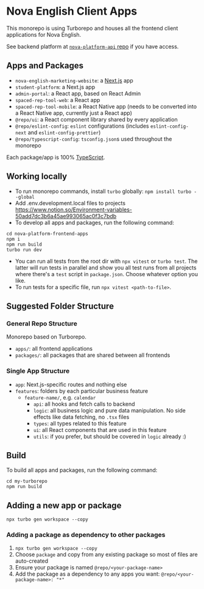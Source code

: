 # Nova English Client Apps

This monorepo is using Turborepo and houses all the frontend client applications for Nova English.

See backend platform at [`nova-platform-api` repo](https://github.com/neo-solutions-global/nova-platform-api) if you have access.

## Apps and Packages

- `nova-english-marketing-website`: a [Next.js](https://nextjs.org/) app
- `student-platform`: a Next.js app
- `admin-portal`: a React app, based on React Admin
- `spaced-rep-tool-web`: a React app
- `spaced-rep-tool-mobile`: a React Native app (needs to be converted into a React Native app, currently just a React app)
- `@repo/ui`: a React component library shared by every application
- `@repo/eslint-config`: `eslint` configurations (includes `eslint-config-next` and `eslint-config-prettier`)
- `@repo/typescript-config`: `tsconfig.json`s used throughout the monorepo

Each package/app is 100% [TypeScript](https://www.typescriptlang.org/).


## Working locally

- To run monorepo commands, install `turbo` globally: `npm install turbo --global`
- Add .env.development.local files to projects https://www.notion.so/Environment-variables-50add7dc3b6a45ae993065ac0f3c7bdb
- To develop all apps and packages, run the following command:

```
cd nova-platform-frontend-apps
npm i
npm run build
turbo run dev
```

- You can run all tests from the root dir with `npx vitest` or `turbo test`. The latter will run tests in parallel and show you all test runs from all projects where there's a `test` script in `package.json`. Choose whatever option you like.
- To run tests for a specific file, run `npx vitest <path-to-file>`.

## Suggested Folder Structure

### General Repo Structure

Monorepo based on Turborepo.

- `apps/`: all frontend applications
- `packages/`: all packages that are shared between all frontends

### Single App Structure

- `app`: Next.js-specific routes and nothing else
- `features`: folders by each particular business feature
  - `feature-name/`, e.g. `calendar`
    - `api`: all hooks and fetch calls to backend
    - `logic`: all business logic and pure data manipulation. No side effects like data fetching, no `.tsx` files
    - `types`: all types related to this feature
    - `ui`: all React components that are used in this feature
    - `utils`: if you prefer, but should be covered in `logic` already :)

## Build

To build all apps and packages, run the following command:

```
cd my-turborepo
npm run build
```

## Adding a new app or package

`npx turbo gen workspace --copy`


### Adding a package as dependency to other packages

1. `npx turbo gen workspace --copy`
2. Choose `package` and copy from any existing package so most of files are auto-created
3. Ensure your package is named `@repo/<your-package-name>`
4. Add the package as a dependency to any apps you want: `@repo/<your-package-name>: "*"`

